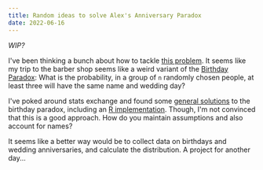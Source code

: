 ```yaml
---
title: Random ideas to solve Alex's Anniversary Paradox
date: 2022-06-16
---
```


_WIP?_

I've been thinking a bunch about how to tackle [this problem](anniversary.md). It seems like my trip
to the barber shop seems like a weird variant of the [Birthday Paradox](https://en.wikipedia.org/wiki/Birthday_problem):
What is the probability, in a group of `n` randomly chosen people, at least three will have the same name and wedding
day?

I've poked around stats exchange and found some [general solutions](https://stats.stackexchange.com/a/1718) to the
birthday paradox, including an [R implementation](https://stats.stackexchange.com/a/335132). Though, I'm not convinced
that this is a good approach. How do you maintain assumptions and also account for names?

It seems like a better way would be to collect data on birthdays and wedding anniversaries, and calculate the
distribution. A project for another day...

